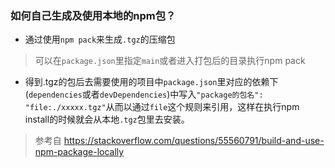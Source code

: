 ### 如何自己生成及使用本地的npm包？
- 通过使用`npm pack`来生成`.tgz`的压缩包
>可以在`package.json`里指定`main`或者进入打包后的目录执行npm pack
- 得到.tgz的包后去需要使用的项目中`package.json`里对应的依赖下(`dependencies`或者`devDependencies`)中写入`"package的包名": "file:./xxxxx.tgz"`从而以通过`file`这个规则来引用，这样在执行npm install的时候就会从本地`.tgz`包里去安装。
> 参考自 https://stackoverflow.com/questions/55560791/build-and-use-npm-package-locally